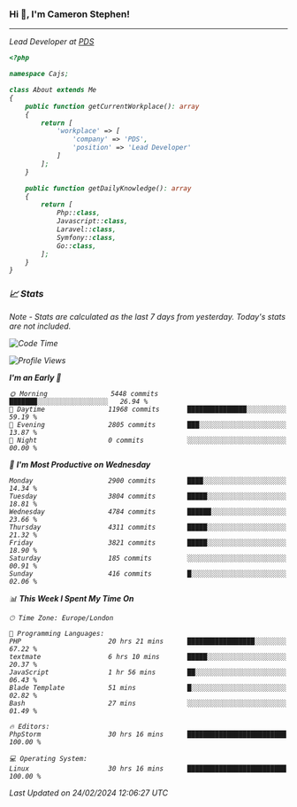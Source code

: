 ### Hi 👋, I'm Cameron Stephen!
<hr>
<p><em>Lead Developer at <a href="https://prindatasolutions.co.uk">PDS</a></p>


```php
<?php

namespace Cajs;

class About extends Me
{
    public function getCurrentWorkplace(): array
    {
        return [
            'workplace' => [
                'company' => 'PDS',
                'position' => 'Lead Developer'
            ]
        ];
    }

    public function getDailyKnowledge(): array
    {
        return [
            Php::class,
            Javascript::class,
            Laravel::class,
            Symfony::class,
            Go::class,
        ];
    }
}
```

### 📈 Stats
<p><em>Note - Stats are calculated as the last 7 days from yesterday. Today's stats are not included.</em></p>


<!--START_SECTION:waka-->
![Code Time](http://img.shields.io/badge/Code%20Time-3%2C696%20hrs%2045%20mins-blue)

![Profile Views](http://img.shields.io/badge/Profile%20Views-0-blue)

**I'm an Early 🐤** 

```text
🌞 Morning                5448 commits        ███████░░░░░░░░░░░░░░░░░░   26.94 % 
🌆 Daytime                11968 commits       ███████████████░░░░░░░░░░   59.19 % 
🌃 Evening                2805 commits        ███░░░░░░░░░░░░░░░░░░░░░░   13.87 % 
🌙 Night                  0 commits           ░░░░░░░░░░░░░░░░░░░░░░░░░   00.00 % 
```
📅 **I'm Most Productive on Wednesday** 

```text
Monday                   2900 commits        ████░░░░░░░░░░░░░░░░░░░░░   14.34 % 
Tuesday                  3804 commits        █████░░░░░░░░░░░░░░░░░░░░   18.81 % 
Wednesday                4784 commits        ██████░░░░░░░░░░░░░░░░░░░   23.66 % 
Thursday                 4311 commits        █████░░░░░░░░░░░░░░░░░░░░   21.32 % 
Friday                   3821 commits        █████░░░░░░░░░░░░░░░░░░░░   18.90 % 
Saturday                 185 commits         ░░░░░░░░░░░░░░░░░░░░░░░░░   00.91 % 
Sunday                   416 commits         █░░░░░░░░░░░░░░░░░░░░░░░░   02.06 % 
```


📊 **This Week I Spent My Time On** 

```text
🕑︎ Time Zone: Europe/London

💬 Programming Languages: 
PHP                      20 hrs 21 mins      █████████████████░░░░░░░░   67.22 % 
textmate                 6 hrs 10 mins       █████░░░░░░░░░░░░░░░░░░░░   20.37 % 
JavaScript               1 hr 56 mins        ██░░░░░░░░░░░░░░░░░░░░░░░   06.43 % 
Blade Template           51 mins             █░░░░░░░░░░░░░░░░░░░░░░░░   02.82 % 
Bash                     27 mins             ░░░░░░░░░░░░░░░░░░░░░░░░░   01.49 % 

🔥 Editors: 
PhpStorm                 30 hrs 16 mins      █████████████████████████   100.00 % 

💻 Operating System: 
Linux                    30 hrs 16 mins      █████████████████████████   100.00 % 
```


 Last Updated on 24/02/2024 12:06:27 UTC
<!--END_SECTION:waka-->
